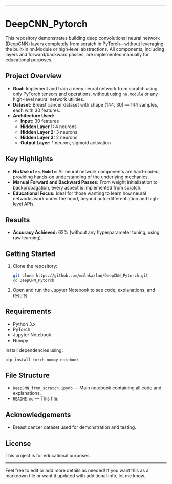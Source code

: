 
---

# DeepCNN_Pytorch

This repository demonstrates building deep convolutional neural network (DeepCNN) layers completely from scratch in PyTorch—without leveraging the built-in nn.Module or high-level abstractions. All components, including layers and forward/backward passes, are implemented manually for educational purposes.

## Project Overview

- **Goal:** Implement and train a deep neural network from scratch using only PyTorch tensors and operations, without using `nn.Module` or any high-level neural network utilities.
- **Dataset:** Breast cancer dataset with shape (144, 30) — 144 samples, each with 30 features.
- **Architecture Used:**
  - **Input:** 30 features
  - **Hidden Layer 1:** 4 neurons
  - **Hidden Layer 2:** 3 neurons
  - **Hidden Layer 3:** 2 neurons
  - **Output Layer:** 1 neuron, sigmoid activation

## Key Highlights

- **No Use of `nn.Module`**: All neural network components are hard-coded, providing hands-on understanding of the underlying mechanics.
- **Manual Forward and Backward Passes:** From weight initialization to backpropagation, every aspect is implemented from scratch.
- **Educational Focus:** Ideal for those wanting to learn how neural networks work under the hood, beyond auto-differentiation and high-level APIs.

## Results

- **Accuracy Achieved:** 62% (without any hyperparameter tuning, using raw learning).

## Getting Started

1. Clone the repository:
   ```bash
   git clone https://github.com/malakazlan/DeepCNN_Pytorch.git
   cd DeepCNN_Pytorch
   ```

2. Open and run the Jupyter Notebook to see code, explanations, and results.

## Requirements

- Python 3.x
- PyTorch
- Jupyter Notebook
- Numpy

Install dependencies using:
```bash
pip install torch numpy notebook
```

## File Structure

- `DeepCNN_from_scratch.ipynb` — Main notebook containing all code and explanations.
- `README.md` — This file.

## Acknowledgements

- Breast cancer dataset used for demonstration and testing.

## License

This project is for educational purposes.

---

Feel free to edit or add more details as needed! If you want this as a markdown file or want it updated with additional info, let me know.
